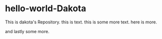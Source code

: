 # hello-world-Dakota
This is dakota's Repository.
this is text.
this is some more text.
here is more.

and lastly some more.
